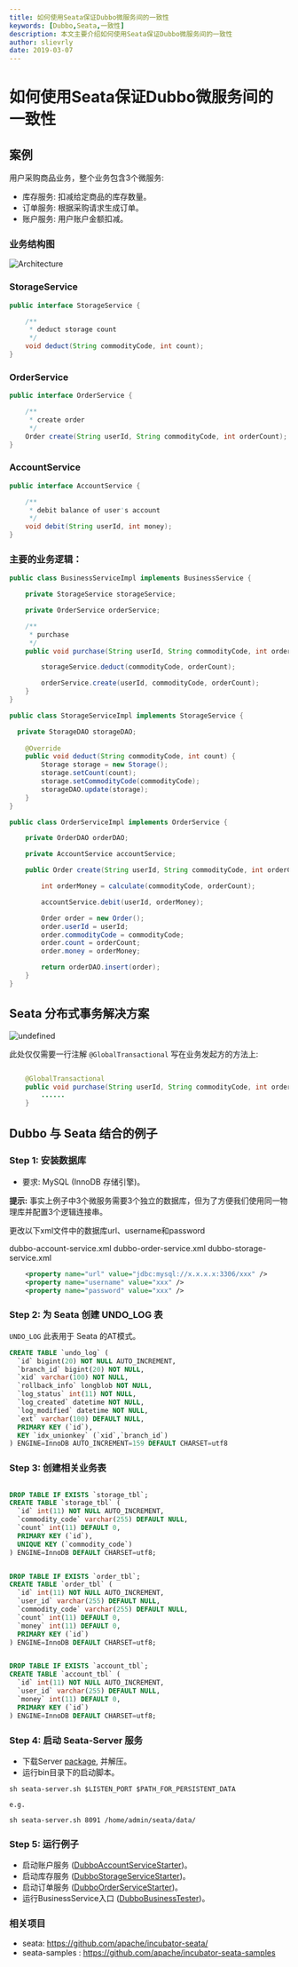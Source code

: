 ```yaml
---
title: 如何使用Seata保证Dubbo微服务间的一致性
keywords: [Dubbo,Seata,一致性]
description: 本文主要介绍如何使用Seata保证Dubbo微服务间的一致性
author: slievrly
date: 2019-03-07
---
```

# 如何使用Seata保证Dubbo微服务间的一致性

## 案例

用户采购商品业务，整个业务包含3个微服务:

- 库存服务: 扣减给定商品的库存数量。
- 订单服务: 根据采购请求生成订单。
- 账户服务: 用户账户金额扣减。

### 业务结构图

![Architecture](/img/blog/seata/seata-1.png) 


### StorageService

```java
public interface StorageService {

    /**
     * deduct storage count
     */
    void deduct(String commodityCode, int count);
}
```

### OrderService

```java
public interface OrderService {

    /**
     * create order
     */
    Order create(String userId, String commodityCode, int orderCount);
}
```

### AccountService

```java
public interface AccountService {

    /**
     * debit balance of user's account
     */
    void debit(String userId, int money);
}
```

### 主要的业务逻辑：

```java
public class BusinessServiceImpl implements BusinessService {

    private StorageService storageService;

    private OrderService orderService;

    /**
     * purchase
     */
    public void purchase(String userId, String commodityCode, int orderCount) {

        storageService.deduct(commodityCode, orderCount);

        orderService.create(userId, commodityCode, orderCount);
    }
}
```

```java
public class StorageServiceImpl implements StorageService {

  private StorageDAO storageDAO;
  
    @Override
    public void deduct(String commodityCode, int count) {
        Storage storage = new Storage();
        storage.setCount(count);
        storage.setCommodityCode(commodityCode);
        storageDAO.update(storage);
    }
}
```

```java
public class OrderServiceImpl implements OrderService {

    private OrderDAO orderDAO;

    private AccountService accountService;

    public Order create(String userId, String commodityCode, int orderCount) {

        int orderMoney = calculate(commodityCode, orderCount);

        accountService.debit(userId, orderMoney);

        Order order = new Order();
        order.userId = userId;
        order.commodityCode = commodityCode;
        order.count = orderCount;
        order.money = orderMoney;

        return orderDAO.insert(order);
    }
}
```

## Seata 分布式事务解决方案

![undefined](/img/blog/seata/seata-2.png) 

此处仅仅需要一行注解 `@GlobalTransactional` 写在业务发起方的方法上: 

```java

    @GlobalTransactional
    public void purchase(String userId, String commodityCode, int orderCount) {
        ......
    }
```

##  Dubbo 与 Seata 结合的例子

### Step 1: 安装数据库

- 要求: MySQL (InnoDB 存储引擎)。

**提示:** 事实上例子中3个微服务需要3个独立的数据库，但为了方便我们使用同一物理库并配置3个逻辑连接串。 

更改以下xml文件中的数据库url、username和password

dubbo-account-service.xml
dubbo-order-service.xml
dubbo-storage-service.xml

```xml
    <property name="url" value="jdbc:mysql://x.x.x.x:3306/xxx" />
    <property name="username" value="xxx" />
    <property name="password" value="xxx" />
```
### Step 2: 为 Seata 创建 UNDO_LOG 表

`UNDO_LOG` 此表用于 Seata 的AT模式。

```sql
CREATE TABLE `undo_log` (
  `id` bigint(20) NOT NULL AUTO_INCREMENT,
  `branch_id` bigint(20) NOT NULL,
  `xid` varchar(100) NOT NULL,
  `rollback_info` longblob NOT NULL,
  `log_status` int(11) NOT NULL,
  `log_created` datetime NOT NULL,
  `log_modified` datetime NOT NULL,
  `ext` varchar(100) DEFAULT NULL,
  PRIMARY KEY (`id`),
  KEY `idx_unionkey` (`xid`,`branch_id`)
) ENGINE=InnoDB AUTO_INCREMENT=159 DEFAULT CHARSET=utf8
```

### Step 3: 创建相关业务表

```sql

DROP TABLE IF EXISTS `storage_tbl`;
CREATE TABLE `storage_tbl` (
  `id` int(11) NOT NULL AUTO_INCREMENT,
  `commodity_code` varchar(255) DEFAULT NULL,
  `count` int(11) DEFAULT 0,
  PRIMARY KEY (`id`),
  UNIQUE KEY (`commodity_code`)
) ENGINE=InnoDB DEFAULT CHARSET=utf8;


DROP TABLE IF EXISTS `order_tbl`;
CREATE TABLE `order_tbl` (
  `id` int(11) NOT NULL AUTO_INCREMENT,
  `user_id` varchar(255) DEFAULT NULL,
  `commodity_code` varchar(255) DEFAULT NULL,
  `count` int(11) DEFAULT 0,
  `money` int(11) DEFAULT 0,
  PRIMARY KEY (`id`)
) ENGINE=InnoDB DEFAULT CHARSET=utf8;


DROP TABLE IF EXISTS `account_tbl`;
CREATE TABLE `account_tbl` (
  `id` int(11) NOT NULL AUTO_INCREMENT,
  `user_id` varchar(255) DEFAULT NULL,
  `money` int(11) DEFAULT 0,
  PRIMARY KEY (`id`)
) ENGINE=InnoDB DEFAULT CHARSET=utf8;
```
### Step 4: 启动 Seata-Server 服务

- 下载Server [package](https://github.com/apache/incubator-seata/releases), 并解压。
- 运行bin目录下的启动脚本。

```shell
sh seata-server.sh $LISTEN_PORT $PATH_FOR_PERSISTENT_DATA

e.g.

sh seata-server.sh 8091 /home/admin/seata/data/
```

### Step 5: 运行例子

- 启动账户服务 ([DubboAccountServiceStarter](https://github.com/apache/incubator-seata-samples/blob/master/dubbo/src/main/java/com/seata/seata/samples/dubbo/starter/DubboAccountServiceStarter.java))。
- 启动库存服务 ([DubboStorageServiceStarter](https://github.com/apache/incubator-seata-samples/blob/master/dubbo/src/main/java/com/seata/seata/samples/dubbo/starter/DubboStorageServiceStarter.java))。
- 启动订单服务 ([DubboOrderServiceStarter](https://github.com/apache/incubator-seata-samples/blob/master/dubbo/src/main/java/com/seata/seata/samples/dubbo/starter/DubboOrderServiceStarter.java))。
- 运行BusinessService入口 ([DubboBusinessTester](https://github.com/apache/incubator-seata-samples/blob/master/dubbo/src/main/java/com/seata/seata/samples/dubbo/starter/DubboBusinessTester.java))。

### 相关项目
* seata:          https://github.com/apache/incubator-seata/
* seata-samples : https://github.com/apache/incubator-seata-samples  
